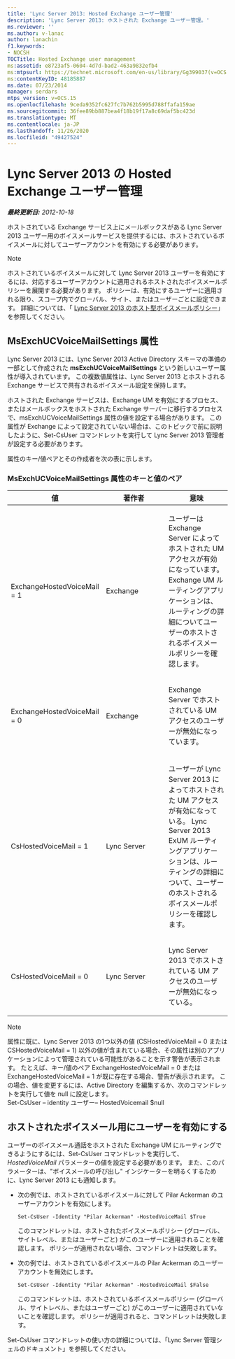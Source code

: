 ```yaml
---
title: 'Lync Server 2013: Hosted Exchange ユーザー管理'
description: 'Lync Server 2013: ホストされた Exchange ユーザー管理。'
ms.reviewer: ''
ms.author: v-lanac
author: lanachin
f1.keywords:
- NOCSH
TOCTitle: Hosted Exchange user management
ms:assetid: e8723af5-0604-4d7d-bad2-463a9832efb4
ms:mtpsurl: https://technet.microsoft.com/en-us/library/Gg399037(v=OCS.15)
ms:contentKeyID: 48185887
ms.date: 07/23/2014
manager: serdars
mtps_version: v=OCS.15
ms.openlocfilehash: 9ceda9352fc627fc7b762b5995d788ffafa159ae
ms.sourcegitcommit: 36fee89bb887bea4f18b19f17a8c69daf5bc423d
ms.translationtype: MT
ms.contentlocale: ja-JP
ms.lasthandoff: 11/26/2020
ms.locfileid: "49427524"
---
```

# <a name="hosted-exchange-user-management-in-lync-server-2013"></a>Lync Server 2013 の Hosted Exchange ユーザー管理

<div data-xmlns="http://www.w3.org/1999/xhtml">

<div class="topic" data-xmlns="http://www.w3.org/1999/xhtml" data-msxsl="urn:schemas-microsoft-com:xslt" data-cs="https://msdn.microsoft.com/">

<div data-asp="https://msdn2.microsoft.com/asp">



</div>

<div id="mainSection">

<div id="mainBody">

<span> </span>

_**最終更新日:** 2012-10-18_

ホストされている Exchange サービス上にメールボックスがある Lync Server 2013 ユーザー用のボイスメールサービスを提供するには、ホストされているボイスメールに対してユーザーアカウントを有効にする必要があります。

<div>


> [!NOTE]  
> ホストされているボイスメールに対して Lync Server 2013 ユーザーを有効にするには、対応するユーザーアカウントに適用されるホストされたボイスメールポリシーを展開する必要があります。 ポリシーは、有効にするユーザーに適用される限り、スコープ内でグローバル、サイト、またはユーザーごとに設定できます。 詳細については、「 <A href="lync-server-2013-hosted-voice-mail-policies.md">Lync Server 2013 のホスト型ボイスメールポリシー</A>」を参照してください。



</div>

<div>

## <a name="the-msexchucvoicemailsettings-attribute"></a>MsExchUCVoiceMailSettings 属性

Lync Server 2013 には、Lync Server 2013 Active Directory スキーマの準備の一部として作成された **msExchUCVoiceMailSettings** という新しいユーザー属性が導入されています。 この複数値属性は、Lync Server 2013 とホストされる Exchange サービスで共有されるボイスメール設定を保持します。

ホストされた Exchange サービスは、Exchange UM を有効にするプロセス、またはメールボックスをホストされた Exchange サーバーに移行するプロセスで、msExchUCVoiceMailSettings 属性の値を設定する場合があります。 この属性が Exchange によって設定されていない場合は、このトピックで前に説明したように、Set-CsUser コマンドレットを実行して Lync Server 2013 管理者が設定する必要があります。

属性のキー/値ペアとその作成者を次の表に示します。

### <a name="the-msexchucvoicemailsettings-attribute-keyvalue-pairs"></a>MsExchUCVoiceMailSettings 属性のキーと値のペア

<table>
<colgroup>
<col style="width: 33%" />
<col style="width: 33%" />
<col style="width: 33%" />
</colgroup>
<thead>
<tr class="header">
<th>値</th>
<th>著作者</th>
<th>意味</th>
</tr>
</thead>
<tbody>
<tr class="odd">
<td><p>ExchangeHostedVoiceMail = 1</p></td>
<td><p>Exchange</p></td>
<td><p>ユーザーは Exchange Server によってホストされた UM アクセスが有効になっています。 Exchange UM ルーティングアプリケーションは、ルーティングの詳細についてユーザーのホストされるボイスメールポリシーを確認します。</p></td>
</tr>
<tr class="even">
<td><p>ExchangeHostedVoiceMail = 0</p></td>
<td><p>Exchange</p></td>
<td><p>Exchange Server でホストされている UM アクセスのユーザーが無効になっています。</p></td>
</tr>
<tr class="odd">
<td><p>CsHostedVoiceMail = 1</p></td>
<td><p>Lync Server</p></td>
<td><p>ユーザーが Lync Server 2013 によってホストされた UM アクセスが有効になっている。 Lync Server 2013 ExUM ルーティングアプリケーションは、ルーティングの詳細について、ユーザーのホストされるボイスメールポリシーを確認します。</p></td>
</tr>
<tr class="even">
<td><p>CsHostedVoiceMail = 0</p></td>
<td><p>Lync Server</p></td>
<td><p>Lync Server 2013 でホストされている UM アクセスのユーザーが無効になっている。</p></td>
</tr>
</tbody>
</table>


<div>


> [!NOTE]  
> 属性に既に、Lync Server 2013 の1つ以外の値 (CSHostedVoiceMail = 0 または CSHostedVoiceMail = 1) 以外の値が含まれている場合、その属性は別のアプリケーションによって管理されている可能性があることを示す警告が表示されます。 たとえば、キー/値のペア ExchangeHostedVoiceMail = 0 または ExchangeHostedVoiceMail = 1 が既に存在する場合、警告が表示されます。 この場合、値を変更するには、Active Directory を編集するか、次のコマンドレットを実行して値を null に設定します。<BR>Set-CsUser – identity ユーザー– HostedVoicemail $null



</div>

</div>

<div>

## <a name="enabling-users-for-hosted-voice-mail"></a>ホストされたボイスメール用にユーザーを有効にする

ユーザーのボイスメール通話をホストされた Exchange UM にルーティングできるようにするには、Set-CsUser コマンドレットを実行して、 *HostedVoiceMail* パラメーターの値を設定する必要があります。 また、このパラメーターは、"ボイスメールの呼び出し" インジケーターを明るくするために、Lync Server 2013 にも通知します。

  - 次の例では、ホストされているボイスメールに対して Pilar Ackerman のユーザーアカウントを有効にします。
    
        Set-CsUser -Identity "Pilar Ackerman" -HostedVoiceMail $True
    
    このコマンドレットは、ホストされたボイスメールポリシー (グローバル、サイトレベル、またはユーザーごと) がこのユーザーに適用されることを確認します。 ポリシーが適用されない場合、コマンドレットは失敗します。

  - 次の例では、ホストされているボイスメールの Pilar Ackerman のユーザーアカウントを無効にします。
    
        Set-CsUser -Identity "Pilar Ackerman" -HostedVoiceMail $False
    
    このコマンドレットは、ホストされているボイスメールポリシー (グローバル、サイトレベル、またはユーザーごと) がこのユーザーに適用されていないことを確認します。 ポリシーが適用されると、コマンドレットは失敗します。

Set-CsUser コマンドレットの使い方の詳細については、「Lync Server 管理シェルのドキュメント」を参照してください。

</div>

</div>

<span> </span>

</div>

</div>

</div>

